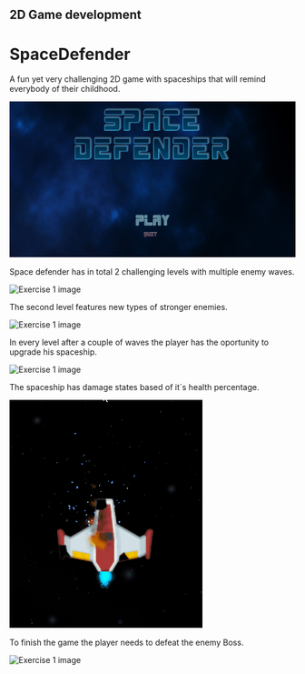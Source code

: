 ## 2D Game development
# SpaceDefender

A fun yet very challenging 2D game with spaceships that will remind everybody of their childhood.


![image](gif/Start_game_scene.png)

Space defender has in total 2 challenging levels with multiple enemy waves.

![Exercise 1 image](gif/Level_1.gif)

The second level features new types of stronger enemies.

![Exercise 1 image](gif/Level_2.gif)

In every level after a couple of waves the player has the oportunity to upgrade his spaceship.

![Exercise 1 image](gif/Upgrades.gif)

The spaceship has damage states based of it`s health percentage.

![Exercise 1 image](gif/State_2.gif)

To finish the game the player needs to defeat the enemy Boss.

![Exercise 1 image](gif/Boss.gif)


